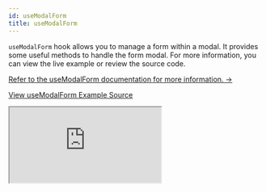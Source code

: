 ```yaml
---
id: useModalForm
title: useModalForm
---
```


`useModalForm` hook allows you to manage a form within a modal. It provides some useful methods to handle the form modal. For more information, you can view the live example or review the source code.

[Refer to the useModalForm documentation for more information. →](/docs/packages/documentation/react-hook-form/useModalForm)

[View useModalForm Example Source](https://github.com/pankod/refine/tree/master/examples/form/reactHookForm/useModalForm)

<iframe loading="lazy" src="https://stackblitz.com//github/pankod/refine/tree/master/examples/form/reactHookForm/useStepsForm?embed=1&view=preview&theme=dark&preset=node"
    style={{width: "100%", height:"80vh", border: "0px", borderRadius: "8px", overflow:"hidden"}}
    title="refine-react-hook-form-example"
></iframe>
